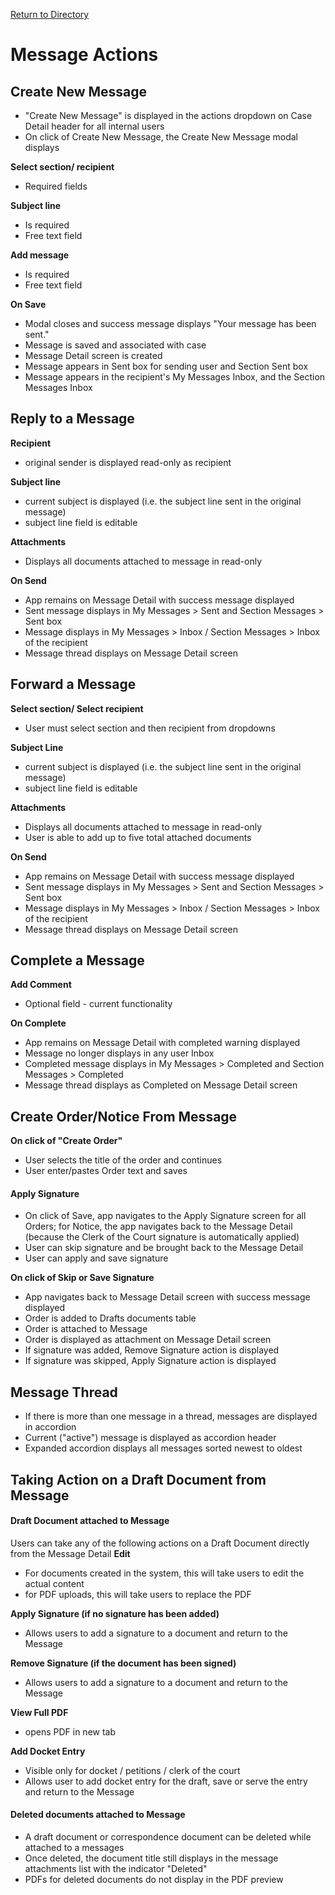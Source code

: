 [Return to Directory](./README.md)

# Message Actions

## Create New Message
*  "Create New Message" is displayed in the actions dropdown on Case Detail header for all internal users
* On click of Create New Message, the Create New Message modal displays

**Select section/ recipient**
* Required fields

**Subject line**
* Is required
* Free text field

**Add message**
* Is required
* Free text field

**On Save**
* Modal closes and success message displays "Your message has been sent."
* Message is saved and associated with case
* Message Detail screen is created
* Message appears in Sent box for sending user and Section Sent box
* Message appears in the recipient's My Messages Inbox, and the Section Messages Inbox

## Reply to a Message
**Recipient**
* original sender is displayed read-only as recipient

**Subject line**
* current subject is displayed (i.e. the subject line sent in the original message)
* subject line field is editable

**Attachments**
* Displays all documents attached to message in read-only

**On Send**
* App remains on Message Detail with success message displayed
* Sent message displays in My Messages > Sent and Section Messages > Sent box
* Message displays in My Messages > Inbox / Section Messages > Inbox of the recipient
* Message thread displays on Message Detail screen

## Forward a Message
**Select section/ Select recipient**
* User must select section and then recipient from dropdowns

**Subject Line**
* current subject is displayed (i.e. the subject line sent in the original message)
* subject line field is editable

**Attachments**
* Displays all documents attached to message in read-only
* User is able to  add up to five total attached documents

**On Send**
* App remains on Message Detail with success message displayed
* Sent message displays in My Messages > Sent and Section Messages > Sent box
* Message displays in My Messages > Inbox / Section Messages > Inbox of the recipient
* Message thread displays on Message Detail screen

## Complete a Message
**Add Comment**
* Optional field - current functionality

**On Complete**
* App remains on Message Detail with completed warning displayed
* Message no longer displays in any user Inbox
* Completed message displays in My Messages > Completed and Section Messages > Completed
* Message thread displays as Completed on Message Detail screen

## Create Order/Notice From Message
**On click of "Create Order"**
* User selects the title of the order and continues
* User enter/pastes Order text and saves

#### Apply Signature
* On click of Save, app navigates to the Apply Signature screen for all Orders; for Notice, the app navigates back to the Message Detail (because the Clerk of the Court signature is automatically applied)
* User can skip signature and be brought back to the Message Detail
* User can apply and save signature

**On click of Skip or Save Signature**
* App navigates back to Message Detail screen with success message displayed
* Order is added to Drafts documents table
* Order is attached to Message
* Order is displayed as attachment on Message Detail screen
* If signature was added, Remove Signature action is displayed
* If signature was skipped, Apply Signature action is displayed

## Message Thread
* If there is more than one message in a thread, messages are displayed in accordion
* Current ("active") message is displayed as accordion header
* Expanded accordion displays all messages sorted newest to oldest

## Taking Action on a Draft Document from Message

#### Draft Document attached to Message
Users can take any of the  following actions on a Draft Document directly from the Message Detail
**Edit**
* For documents created in the system, this will take users to edit the actual content
* for PDF uploads, this will take users to replace the PDF

**Apply Signature (if no signature has been added)**
* Allows users to add a signature to a document and return to the Message

**Remove Signature  (if the document has been signed)**
* Allows users to add a signature to a document and return to the Message

**View Full PDF**
* opens PDF in new tab

**Add Docket Entry**
* Visible only for docket / petitions / clerk of the court
* Allows user to add docket entry for the draft, save or serve the entry and return to the Message  

#### Deleted documents attached to Message
* A draft document or correspondence document can be deleted while attached to a messages
* Once deleted, the document title still displays in the message attachments list with the indicator "Deleted"
* PDFs for deleted documents do not display in the PDF preview

